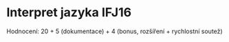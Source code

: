 # Interpret jazyka IFJ16
Hodnocení: 20 + 5 (dokumentace) + 4 (bonus, rozšíření + rychlostní soutež)
